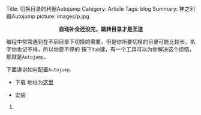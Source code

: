 Title: 切换目录的利器Autojump
Category: Article
Tags: blog
Summary: 神之利器Autojump
picture: images/p.jpg

<center style="font-weight:bold">自动补全还没完，跳转目录才是王道</center>

编程中常常遇到在不同目录下切换的需要，但是你所要切换的目录可能比较长，名字你也记不得，所以你要不停的
按下`Tab`键，有一个工具可以为你解决这个烦恼，那就是`Autojump`。

下面讲讲如何配置`Autojump`.

* 下载
地址为[这里](http://pan.baidu.com/s/1mh4G5bq)

* 安装  
1. 

